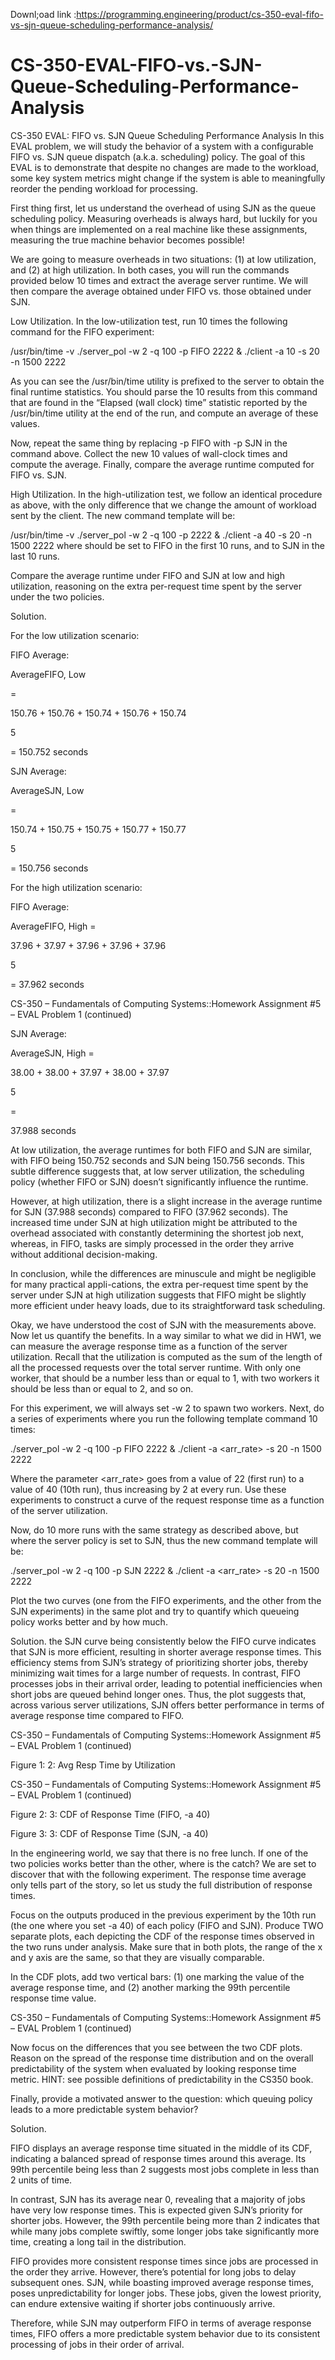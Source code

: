 Downl;oad link :https://programming.engineering/product/cs-350-eval-fifo-vs-sjn-queue-scheduling-performance-analysis/

# CS-350-EVAL-FIFO-vs.-SJN-Queue-Scheduling-Performance-Analysis
CS-350 EVAL: FIFO vs. SJN Queue Scheduling Performance Analysis
In this EVAL problem, we will study the behavior of a system with a configurable FIFO vs. SJN queue dispatch (a.k.a. scheduling) policy. The goal of this EVAL is to demonstrate that despite no changes are made to the workload, some key system metrics might change if the system is able to meaningfully reorder the pending workload for processing.

First thing first, let us understand the overhead of using SJN as the queue scheduling policy. Measuring overheads is always hard, but luckily for you when things are implemented on a real machine like these assignments, measuring the true machine behavior becomes possible!

We are going to measure overheads in two situations: (1) at low utilization, and (2) at high utilization. In both cases, you will run the commands provided below 10 times and extract the average server runtime. We will then compare the average obtained under FIFO vs. those obtained under SJN.

Low Utilization. In the low-utilization test, run 10 times the following command for the FIFO experiment:

/usr/bin/time -v ./server_pol -w 2 -q 100 -p FIFO 2222 & ./client -a 10 -s 20 -n 1500 2222

As you can see the /usr/bin/time utility is prefixed to the server to obtain the final runtime statistics. You should parse the 10 results from this command that are found in the “Elapsed (wall clock) time” statistic reported by the /usr/bin/time utility at the end of the run, and compute an average of these values.

Now, repeat the same thing by replacing -p FIFO with -p SJN in the command above. Collect the new 10 values of wall-clock times and compute the average. Finally, compare the average runtime computed for FIFO vs. SJN.

High Utilization. In the high-utilization test, we follow an identical procedure as above, with the only difference that we change the amount of workload sent by the client. The new command template will be:

/usr/bin/time -v ./server_pol -w 2 -q 100 -p <policy> 2222 & ./client -a 40 -s 20 -n 1500 2222 where <policy> should be set to FIFO in the first 10 runs, and to SJN in the last 10 runs.

Compare the average runtime under FIFO and SJN at low and high utilization, reasoning on the extra per-request time spent by the server under the two policies.

Solution.

For the low utilization scenario:

FIFO Average:

AverageFIFO, Low

=

150.76 + 150.76 + 150.74 + 150.76 + 150.74

5

= 150.752 seconds

SJN Average:

AverageSJN, Low

=

150.74 + 150.75 + 150.75 + 150.77 + 150.77

5

= 150.756 seconds

For the high utilization scenario:

FIFO Average:

AverageFIFO, High =

37.96 + 37.97 + 37.96 + 37.96 + 37.96

5

= 37.962 seconds

CS-350 – Fundamentals of Computing Systems::Homework Assignment #5 – EVAL Problem 1 (continued)

SJN Average:

AverageSJN, High =

38.00 + 38.00 + 37.97 + 38.00 + 37.97

5

=

37.988 seconds

At low utilization, the average runtimes for both FIFO and SJN are similar, with FIFO being 150.752 seconds and SJN being 150.756 seconds. This subtle difference suggests that, at low server utilization, the scheduling policy (whether FIFO or SJN) doesn’t significantly influence the runtime.

However, at high utilization, there is a slight increase in the average runtime for SJN (37.988 seconds) compared to FIFO (37.962 seconds). The increased time under SJN at high utilization might be attributed to the overhead associated with constantly determining the shortest job next, whereas, in FIFO, tasks are simply processed in the order they arrive without additional decision-making.

In conclusion, while the differences are minuscule and might be negligible for many practical appli-cations, the extra per-request time spent by the server under SJN at high utilization suggests that FIFO might be slightly more efficient under heavy loads, due to its straightforward task scheduling.

Okay, we have understood the cost of SJN with the measurements above. Now let us quantify the benefits. In a way similar to what we did in HW1, we can measure the average response time as a function of the server utilization. Recall that the utilization is computed as the sum of the length of all the processed requests over the total server runtime. With only one worker, that should be a number less than or equal to 1, with two workers it should be less than or equal to 2, and so on.

For this experiment, we will always set -w 2 to spawn two workers. Next, do a series of experiments where you run the following template command 10 times:

./server_pol -w 2 -q 100 -p FIFO 2222 & ./client -a <arr_rate> -s 20 -n 1500 2222

Where the parameter <arr_rate> goes from a value of 22 (first run) to a value of 40 (10th run), thus increasing by 2 at every run. Use these experiments to construct a curve of the request response time as a function of the server utilization.

Now, do 10 more runs with the same strategy as described above, but where the server policy is set to SJN, thus the new command template will be:

./server_pol -w 2 -q 100 -p SJN 2222 & ./client -a <arr_rate> -s 20 -n 1500 2222

Plot the two curves (one from the FIFO experiments, and the other from the SJN experiments) in the same plot and try to quantify which queueing policy works better and by how much.

Solution. the SJN curve being consistently below the FIFO curve indicates that SJN is more efficient, resulting in shorter average response times. This efficiency stems from SJN’s strategy of prioritizing shorter jobs, thereby minimizing wait times for a large number of requests. In contrast, FIFO processes jobs in their arrival order, leading to potential inefficiencies when short jobs are queued behind longer ones. Thus, the plot suggests that, across various server utilizations, SJN offers better performance in terms of average response time compared to FIFO.

CS-350 – Fundamentals of Computing Systems::Homework Assignment #5 – EVAL Problem 1 (continued)


Figure 1: 2: Avg Resp Time by Utilization

CS-350 – Fundamentals of Computing Systems::Homework Assignment #5 – EVAL Problem 1 (continued)


Figure 2: 3: CDF of Response Time (FIFO, -a 40)


Figure 3: 3: CDF of Response Time (SJN, -a 40)

In the engineering world, we say that there is no free lunch. If one of the two policies works better than the other, where is the catch? We are set to discover that with the following experiment. The response time average only tells part of the story, so let us study the full distribution of response times.

Focus on the outputs produced in the previous experiment by the 10th run (the one where you set -a 40) of each policy (FIFO and SJN). Produce TWO separate plots, each depicting the CDF of the response times observed in the two runs under analysis. Make sure that in both plots, the range of the x and y axis are the same, so that they are visually comparable.

In the CDF plots, add two vertical bars: (1) one marking the value of the average response time, and (2) another marking the 99th percentile response time value.

CS-350 – Fundamentals of Computing Systems::Homework Assignment #5 – EVAL Problem 1 (continued)

Now focus on the differences that you see between the two CDF plots. Reason on the spread of the response time distribution and on the overall predictability of the system when evaluated by looking response time metric. HINT: see possible definitions of predictability in the CS350 book.

Finally, provide a motivated answer to the question: which queuing policy leads to a more predictable system behavior?

Solution.

FIFO displays an average response time situated in the middle of its CDF, indicating a balanced spread of response times around this average. Its 99th percentile being less than 2 suggests most jobs complete in less than 2 units of time.

In contrast, SJN has its average near 0, revealing that a majority of jobs have very low response times. This is expected given SJN’s priority for shorter jobs. However, the 99th percentile being more than 2 indicates that while many jobs complete swiftly, some longer jobs take significantly more time, creating a long tail in the distribution.

FIFO provides more consistent response times since jobs are processed in the order they arrive. However, there’s potential for long jobs to delay subsequent ones. SJN, while boasting improved average response times, poses unpredictability for longer jobs. These jobs, given the lowest priority, can endure extensive waiting if shorter jobs continuously arrive.

Therefore, while SJN may outperform FIFO in terms of average response times, FIFO offers a more predictable system behavior due to its consistent processing of jobs in their order of arrival.

